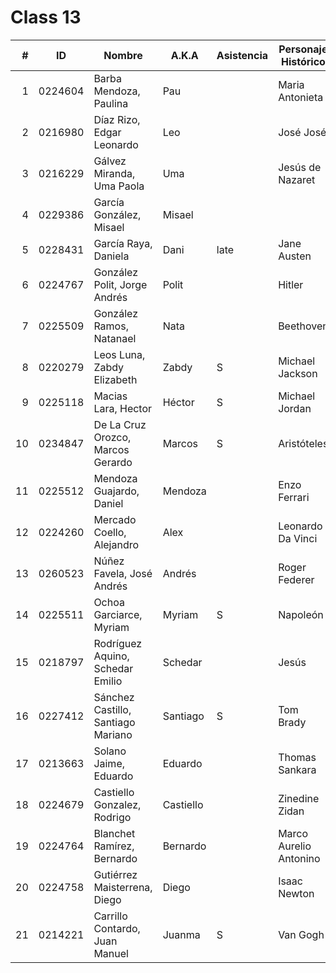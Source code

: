 Class 13
========

|  # | ID      | Nombre                             | A.K.A     | Asistencia | Personaje Histórico    |
|---:|---------|------------------------------------|-----------|------------|------------------------|
|  1 | 0224604 | Barba Mendoza, Paulina             | Pau       |            | Maria Antonieta        |
|  2 | 0216980 | Díaz Rizo, Edgar Leonardo          | Leo       |            | José José              |
|  3 | 0216229 | Gálvez Miranda, Uma Paola          | Uma       |            | Jesús de Nazaret       |
|  4 | 0229386 | García González, Misael            | Misael    |            |                        |
|  5 | 0228431 | García Raya, Daniela               | Dani      | late       | Jane Austen            |
|  6 | 0224767 | González Polit, Jorge Andrés       | Polit     |            | Hitler                 |
|  7 | 0225509 | González Ramos, Natanael           | Nata      |            | Beethoven              |
|  8 | 0220279 | Leos Luna, Zabdy Elizabeth         | Zabdy     | S          | Michael Jackson        |
|  9 | 0225118 | Macias Lara, Hector                | Héctor    | S          | Michael Jordan         |
| 10 | 0234847 | De La Cruz Orozco, Marcos Gerardo  | Marcos    | S          | Aristóteles            |
| 11 | 0225512 | Mendoza Guajardo, Daniel           | Mendoza   |            | Enzo Ferrari           |
| 12 | 0224260 | Mercado Coello, Alejandro          | Alex      |            | Leonardo Da Vinci      |
| 13 | 0260523 | Núñez Favela, José Andrés          | Andrés    |            | Roger Federer          |
| 14 | 0225511 | Ochoa Garciarce, Myriam            | Myriam    | S          | Napoleón               |
| 15 | 0218797 | Rodríguez Aquino, Schedar Emilio   | Schedar   |            | Jesús                  |
| 16 | 0227412 | Sánchez Castillo, Santiago Mariano | Santiago  | S          | Tom Brady              |
| 17 | 0213663 | Solano Jaime, Eduardo              | Eduardo   |            | Thomas Sankara         |
| 18 | 0224679 | Castiello Gonzalez, Rodrigo        | Castiello |            | Zinedine Zidan         |
| 19 | 0224764 | Blanchet Ramírez, Bernardo         | Bernardo  |            | Marco Aurelio Antonino |
| 20 | 0224758 | Gutiérrez Maisterrena, Diego       | Diego     |            | Isaac Newton           |
| 21 | 0214221 | Carrillo Contardo, Juan Manuel     | Juanma    | S          | Van Gogh               |
